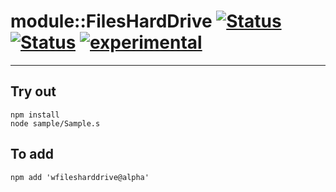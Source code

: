 
# module::FilesHardDrive [![Status](https://img.shields.io/circleci/build/github/Wandalen/wFilesHardDrive?label=Test&logo=Test)](https://circleci.com/gh/Wandalen/wFilesHardDrive) [![Status](https://github.com/Wandalen/wFilesHardDrive/workflows/Test/badge.svg)](https://github.com/Wandalen/wFilesHardDrive/actions?query=workflow%3ATest) [![experimental](https://img.shields.io/badge/stability-experimental-orange.svg)](https://github.com/emersion/stability-badges#experimental)

___

## Try out
```
npm install
node sample/Sample.s
```

## To add
```
npm add 'wfilesharddrive@alpha'
```

